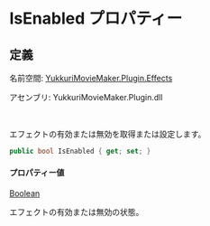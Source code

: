 # IsEnabled プロパティー

## 定義

名前空間: [YukkuriMovieMaker.Plugin.Effects](../..)

アセンブリ: YukkuriMovieMaker.Plugin.dll

<br/>

エフェクトの有効または無効を取得または設定します。

```csharp
public bool IsEnabled { get; set; }
```

#### プロパティー値
[Boolean](https://learn.microsoft.com/ja-jp/dotnet/api/system.boolean)

エフェクトの有効または無効の状態。
